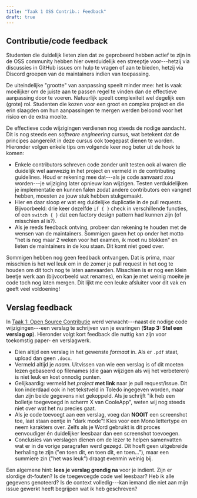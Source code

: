 ```yaml
---
title: "Taak 1 OSS Contrib.: Feedback"
draft: true
---
```


## Contributie/code feedback

Studenten die duidelijk lieten zien dat ze geprobeerd hebben actief te zijn in de OSS community hebben hier overduidelijk een streeptje voor---hetzij via discussies in GitHub issues om hulp te vragen of aan te bieden, hetzij via Discord groepen van de maintainers indien van toepassing. 

De uiteindelijke "grootte" van aanpassing speelt minder mee: het is vaak moeilijker om de juiste aan te passen regel te vinden dan de effectieve aanpassing door te voeren. Natuurlijk speelt complexiteit wel degelijk een (grote) rol. Studenten die kozen voor een groot en complex project en die erin slaagden om hun aanpassingen te mergen werden beloond voor het risico en de extra moeite.

De effectieve code wijzigingen verdienen nog steeds de nodige aandacht. Dit is nog steeds een _software engineering_ cursus, wat betekent dat de principes aangereikt in deze cursus ook toegepast dienen te worden. Hieronder volgen enkele tips om volgende keer nog beter uit de hoek te komen:

- Enkele contributors schreven code zonder unit testen ook al waren die duidelijk wel aanwezig in het project en vermeld in de contributing guidelines. Houd er rekening mee dat---als je code aanvaard zou worden---je wijziging later opnieuw kan wijzigen. Testen verduidelijken je implementatie en kunnen falen zodat andere contributors een vangnet hebben, moesten ze jouw stuk hebben stukgemaakt.
- Hier en daar sloop er wat erg duidelijke duplicatie in de pull requests. Bijvoorbeeld: drie keer dezelfde `if { }` check in verschillende functies, of een `switch { }` dat een factory design pattern had kunnen zijn (of misschien al is?).
- Als je reeds feedback ontving, probeer dan rekening te houden met de wensen van de maintainers. Sommigen gaven het op onder het motto "het is nog maar 2 weken voor het examen, ik moet nu blokken" en lieten de maintainers in de kou staan. Dit komt niet goed over.


Sommigen hebben nog geen feedback ontvangen. Dat is prima, maar misschien is het wel leuk om in de zomer je pull request in het oog te houden om dit toch nog te laten aanvaarden. Misschien is er nog een klein beetje werk aan (bijvoorbeeld wat renames), en kan je met weinig moeite je code toch nog laten mergen. Dit lijkt me een leuke afsluiter voor dit vak en geeft veel voldoening!


## Verslag feedback

In [Taak 1: Open Source Contributie](/extra/taak-oss/) werd verwacht---naast de nodige code wijzigingen---een verslag te schrijven van je evaringen (**Stap 3: Stel een verslag op**). Hieronder volgt kort feedback die nuttig kan zijn voor toekomstig paper- en verslagwerk. 

- Dien altijd een verslag in het gewenste _formaat_ in. Als er `.pdf` staat, upload dan geen `.docx`.
- Vermeld altijd je _naam_. Uitvissen van wie een verslag is of dit moeten lezen gebaseerd op filenames (die gaan wijzigen als wij het verbeteren) is niet leuk en kost onnodig punten. 
- Gelijkaardig: vermeld het _project_ **met link** naar je pull request/issue. Dit kon inderdaad ook in het tekstveld in Toledo ingegeven worden, maar dan zijn beide gegevens niet gekoppeld. Als je schrijft "ik heb een bolletje toegevoegd in scherm X van CooleApp", weten wij nog steeds niet over wat het nu precies gaat. 
- Als je code toevoegt aan een verslag, voeg dan **NOOIT** een screenshot toe, laat staan eentje in "dark mode"! Kies voor een Mono lettertype en neem karakters over. Zelfs als je Word gebruikt is dit proces eenvoudiger én duidelijker leesbaar dan een screenshot toevoegen. 
- Conclusies van verslagen dienen om de lezer te helpen samenvatten wat er in de vorige paragrafen werd gezegd. Dit hoeft geen uitgebreide herhaling te zijn ("en toen dit, en toen dit, en toen..."), maar een summiere zin ("het was leuk") draagt evenmin weinig bij. 

Een algemene hint: **lees je verslag grondig na** voor je indient. Zijn er slordige dt-fouten? Is de toegevoegde code wel leesbaar? Heb ik alle gegevens genoteerd? Is de context volledig---kan iemand die niet aan mijn issue gewerkt heeft begrijpen wat ik heb geschreven? 

